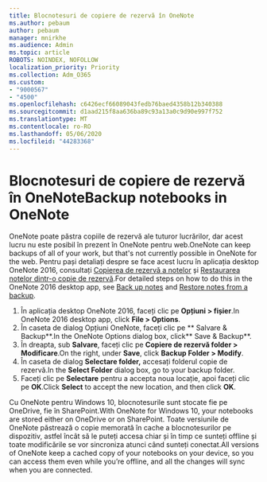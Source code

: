 ```yaml
---
title: Blocnotesuri de copiere de rezervă în OneNote
ms.author: pebaum
author: pebaum
manager: mnirkhe
ms.audience: Admin
ms.topic: article
ROBOTS: NOINDEX, NOFOLLOW
localization_priority: Priority
ms.collection: Adm_O365
ms.custom:
- "9000567"
- "4500"
ms.openlocfilehash: c6426ecf66089043fedb76baed4358b12b340388
ms.sourcegitcommit: d1aad215f8aa636ba89c93a13a0c9d90e997f752
ms.translationtype: MT
ms.contentlocale: ro-RO
ms.lasthandoff: 05/06/2020
ms.locfileid: "44283368"
---
```

# <a name="backup-notebooks-in-onenote"></a><span data-ttu-id="90cf2-102">Blocnotesuri de copiere de rezervă în OneNote</span><span class="sxs-lookup"><span data-stu-id="90cf2-102">Backup notebooks in OneNote</span></span>

<span data-ttu-id="90cf2-103">OneNote poate păstra copiile de rezervă ale tuturor lucrărilor, dar acest lucru nu este posibil în prezent în OneNote pentru web.</span><span class="sxs-lookup"><span data-stu-id="90cf2-103">OneNote can keep backups of all of your work, but that's not currently possible in OneNote for the web.</span></span> <span data-ttu-id="90cf2-104">Pentru pași detaliați despre se face acest lucru în aplicația desktop OneNote 2016, consultați [Copierea de rezervă a notelor](https://support.office.com/article/back-up-notes-f58b34b0-611d-435e-87fa-7942a1767af4#id0eaabaaa=2016,_2013,_2010) și [Restaurarea notelor dintr-o copie de rezervă](https://support.microsoft.com/office/restore-notes-from-a-backup-5daf9cb0-6769-4998-a5de-f044fdd0d831).</span><span class="sxs-lookup"><span data-stu-id="90cf2-104">For detailed steps on how to do this in the OneNote 2016 desktop app, see [Back up notes](https://support.office.com/article/back-up-notes-f58b34b0-611d-435e-87fa-7942a1767af4#id0eaabaaa=2016,_2013,_2010) and [Restore notes from a backup](https://support.microsoft.com/office/restore-notes-from-a-backup-5daf9cb0-6769-4998-a5de-f044fdd0d831).</span></span>

1. <span data-ttu-id="90cf2-105">În aplicația desktop OneNote 2016, faceți clic pe **Opțiuni > fișier**.</span><span class="sxs-lookup"><span data-stu-id="90cf2-105">In OneNote 2016 desktop app, click **File > Options**.</span></span>
2. <span data-ttu-id="90cf2-106">În caseta de dialog Opțiuni OneNote, faceți clic pe \*\* Salvare & Backup\*\*.</span><span class="sxs-lookup"><span data-stu-id="90cf2-106">In the OneNote Options dialog box, click\*\* Save & Backup\*\*.</span></span>
3. <span data-ttu-id="90cf2-107">În dreapta, sub **Salvare**, faceți clic pe **Copiere de rezervă folder > Modificare**.</span><span class="sxs-lookup"><span data-stu-id="90cf2-107">On the right, under **Save**, click **Backup Folder > Modify**.</span></span>
4. <span data-ttu-id="90cf2-108">În caseta de dialog **Selectare folder,** accesați folderul copie de rezervă.</span><span class="sxs-lookup"><span data-stu-id="90cf2-108">In the **Select Folder** dialog box, go to your backup folder.</span></span>
5. <span data-ttu-id="90cf2-109">Faceți clic pe **Selectare** pentru a accepta noua locație, apoi faceți clic pe **OK**.</span><span class="sxs-lookup"><span data-stu-id="90cf2-109">Click **Select** to accept the new location, and then click **OK**.</span></span>

<span data-ttu-id="90cf2-110">Cu OneNote pentru Windows 10, blocnotesurile sunt stocate fie pe OneDrive, fie în SharePoint.</span><span class="sxs-lookup"><span data-stu-id="90cf2-110">With OneNote for Windows 10, your notebooks are stored either on OneDrive or on SharePoint.</span></span> <span data-ttu-id="90cf2-111">Toate versiunile de OneNote păstrează o copie memorată în cache a blocnotesurilor pe dispozitiv, astfel încât să le puteți accesa chiar și în timp ce sunteți offline și toate modificările se vor sincroniza atunci când sunteți conectat.</span><span class="sxs-lookup"><span data-stu-id="90cf2-111">All versions of OneNote keep a cached copy of your notebooks on your device, so you can access them even while you’re offline, and all the changes will sync when you are connected.</span></span>
